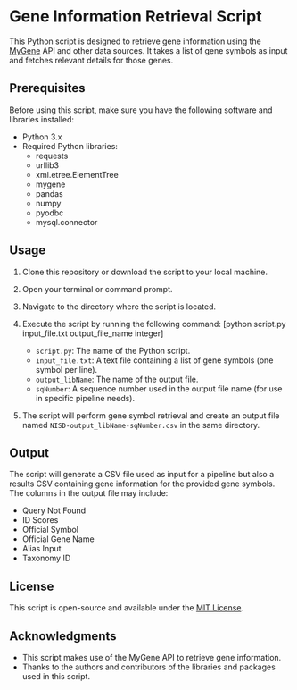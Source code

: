 # Gene Information Retrieval Script

This Python script is designed to retrieve gene information using the [MyGene](https://www.genenames.org/](https://mygene.info)) API and other data sources. It takes a list of gene symbols as input and fetches relevant details for those genes.

## Prerequisites

Before using this script, make sure you have the following software and libraries installed:

- Python 3.x
- Required Python libraries:
  - requests
  - urllib3
  - xml.etree.ElementTree
  - mygene
  - pandas
  - numpy
  - pyodbc
  - mysql.connector

## Usage

1. Clone this repository or download the script to your local machine.

2. Open your terminal or command prompt.

3. Navigate to the directory where the script is located.

4. Execute the script by running the following command: [python script.py input_file.txt output_file_name integer]

  
    - `script.py`: The name of the Python script.
    - `input_file.txt`: A text file containing a list of gene symbols (one symbol per line).
    - `output_libName`: The name of the output file.
    - `sqNumber`: A sequence number used in the output file name (for use in specific pipeline needs).

5. The script will perform gene symbol retrieval and create an output file named `NISD-output_libName-sqNumber.csv` in the same directory.

## Output

The script will generate a CSV file used as input for a pipeline but also a results CSV containing gene information for the provided gene symbols. The columns in the output file may include:

- Query	Not Found
- ID Scores
- Official Symbol
- Official Gene Name
- Alias Input
- Taxonomy ID


## License

This script is open-source and available under the [MIT License](https://github.com/IvanPedroza/NSIDgenerator/blob/master/LICENSE.md).

## Acknowledgments

- This script makes use of the MyGene API to retrieve gene information.
- Thanks to the authors and contributors of the libraries and packages used in this script.



